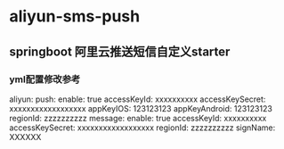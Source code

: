 # aliyun-sms-push
## springboot 阿里云推送短信自定义starter
### yml配置修改参考
aliyun:
  push:
    enable: true
    accessKeyId: xxxxxxxxxx
    accessKeySecret: xxxxxxxxxxxxxxxxxx
    appKeyIOS: 123123123
    appKeyAndroid: 123123123
    regionId: zzzzzzzzzz
  message:
    enable: true
    accessKeyId: xxxxxxxxxx
    accessKeySecret: xxxxxxxxxxxxxxxxxx
    regionId: zzzzzzzzzz
    signName: XXXXXX